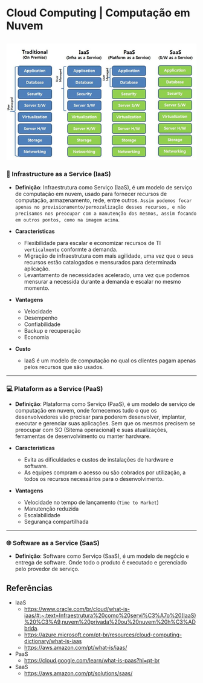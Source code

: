 # Cloud Computing | Computação em Nuvem

![Tipos de computação em nuvem](../imgs/types-cloud-computing.png)
---

### 💾 Infrastructure as a Service (IaaS)

- **Definição**: Infraestrutura como Serviço (IaaS), é um modelo de serviço de computação em nuvem, usado para fornecer recursos de computação, armazenamento, rede, entre outros. `Assim podemos focar apenas no provisionamento/pernozalização desses recursos, e não precisamos nos preocupar com a manutenção dos mesmos, assim focando em outros pontos, como na imagem acima`.

- **Características**
    - Flexibilidade para escalar e economizar recursos de TI `verticalmente` conformte a demanda.
    - Migração de infraestrutura com mais agilidade, uma vez que o seus recursos estão catalogados e mensurados para determinada aplicação.
    - Levantamento de necessidades acelerado, uma vez que podemos mensurar a necessida durante a demanda e escalar no mesmo momento.

- **Vantagens**
    - Velocidade
    - Desempenho
    - Confiabilidade
    - Backup e recuperação
    - Economia

- **Custo**
    - IaaS é um modelo de computação no qual os clientes pagam apenas pelos recursos que são usados.
---

### 💻 Plataform as a Service (PaaS)

- **Definição**: Plataforma como Serviço (PaaS), é um modelo de serviço de computação em nuvem, onde fornecemos tudo o que os desenvolvedores vão precisar para poderem desenvolver, implantar, executar e gerenciar suas aplicações. Sem que os mesmos precisem se preocupar com SO (Sitema operacional) e suas atualizações, ferramentas de desenvolvimento ou manter hardware.

- **Características**
    - Evita as dificuldades e custos de instalações de hardware e software.
    - As equipes compram o acesso ou são cobrados por utilização, a todos os recursos necessários para o desenvolvimento.


- **Vantagens**
    - Velocidade no tempo de lançamento (`Time to Market`)
    - Manutenção reduzida
    - Escalabilidade
    - Segurança compartilhada
---

### 🌐 Software as a Service (SaaS)

- **Definição**: Software como Serviço (SaaS), é um modelo de negócio e entrega de software. Onde todo o produto é executado e gerenciado pelo provedor de serviço.

## Referências
- IaaS
    - https://www.oracle.com/br/cloud/what-is-iaas/#:~:text=Infraestrutura%20como%20servi%C3%A7o%20(IaaS)%20%C3%A9,nuvem%20privada%20ou%20nuvem%20h%C3%ADbrida.
    - https://azure.microsoft.com/pt-br/resources/cloud-computing-dictionary/what-is-iaas
    - https://aws.amazon.com/pt/what-is/iaas/
- PaaS
    - https://cloud.google.com/learn/what-is-paas?hl=pt-br
- SaaS
    - https://aws.amazon.com/pt/solutions/saas/